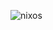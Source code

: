 ![ nixos ](https://socialify.git.ci/TravisDavis-ops/dotfiles.nix/image?description=1&font=Source%20Code%20Pro&forks=1&issues=1&logo=https%3A%2F%2Ftdavis.dev%2Fnixoscolorful.svg&owner=1&pattern=Circuit%20Board&pulls=1&stargazers=1&theme=Light)
